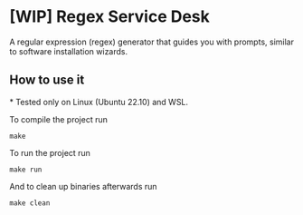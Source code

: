 # [WIP] Regex Service Desk

A regular expression (regex) generator that guides you with prompts, similar to software installation wizards.

## How to use it

\* Tested only on Linux (Ubuntu 22.10) and WSL.

To compile the project run 

``````shell
make
``````

To run the project run 

``````shell
make run
``````

And to clean up binaries afterwards run

``````shell
make clean
``````

